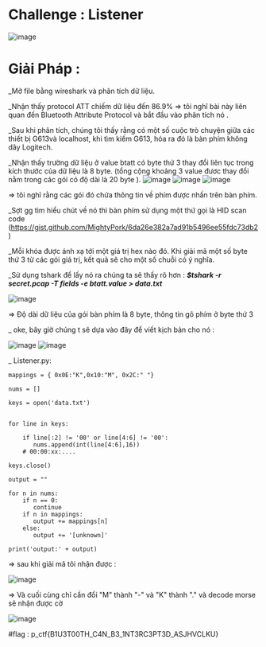 # Challenge : Listener


![image](https://user-images.githubusercontent.com/94669750/223689369-fd3e2d74-10e3-431f-9fa6-cce172b1f8ec.png)



# Giải Pháp :

_Mở file bằng wireshark và phân tích dữ liệu.

_Nhận thấy protocol ATT chiếm dữ liệu đến 86.9% => tôi nghĩ bài này liên quan đến Bluetooth Attribute Protocol và bắt đầu vào phân tích nó .

_Sau khi phân tích, chúng tôi thấy rằng có một số cuộc trò chuyện giữa các thiết bị G613và localhost, khi tìm kiếm G613, hóa ra đó là bàn phím không dây Logitech.

_Nhận thấy trường dữ liệu ở value btatt có byte thứ 3 thay đổi liên tục trong kích thước của dữ liệu là 8 byte. (tổng cộng khoảng 3 value đươc thay đổi nằm trong các gói có độ dài là 20 byte ).
![image](https://user-images.githubusercontent.com/94669750/223676253-ffd2c68c-5665-4190-9f95-c1924eebdf6a.png)
![image](https://user-images.githubusercontent.com/94669750/223676394-49695785-972d-46be-b22a-5e69cdd9a8cd.png)
![image](https://user-images.githubusercontent.com/94669750/223676607-d32db922-d592-402c-8dcd-c31cb4ad6c53.png)

=> tôi nghĩ rằng các gói đó chứa thông tin về phím được nhấn trên bàn phím.

_Sợt gg tìm hiểu chút về nó thì bàn phím sử dụng một thứ gọi là HID scan code (https://gist.github.com/MightyPork/6da26e382a7ad91b5496ee55fdc73db2)

_Mỗi khóa được ánh xạ tới một giá trị hex nào đó. Khi giải mã một số byte thứ 3 từ các gói giá trị, kết quả sẽ cho một số chuỗi có ý nghĩa.

_Sử dụng tshark để lấy nó ra chúng ta sẽ thấy rõ hơn : ***$tshark -r secret.pcap -T fields -e btatt.value > data.txt***

![image](https://user-images.githubusercontent.com/94669750/223682924-a0fbb01a-2fb9-4419-a49c-fa993c07a920.png)

=> Độ dài dữ liệu của gói bàn phím là 8 byte, thông tin gõ phím ở byte thứ 3

_ oke, bây giờ chúng t sẽ dựa vào đây để viết kịch bản cho nó : 

![image](https://user-images.githubusercontent.com/94669750/223684888-146b6f0e-ff17-4723-9f79-e8935c851bc2.png)
![image](https://user-images.githubusercontent.com/94669750/223687989-200539ce-b076-4d06-9814-f5290f0a9e72.png)


_ Listener.py:

    mappings = { 0x0E:"K",0x10:"M", 0x2C:" "}

    nums = []

    keys = open('data.txt')


    for line in keys:

        if line[:2] != '00' or line[4:6] != '00':
           nums.append(int(line[4:6],16))
        # 00:00:xx:....

    keys.close()

    output = ""

    for n in nums:
        if n == 0:
           continue
        if n in mappings:
           output += mappings[n]
        else:
           output += '[unknown]'

    print('output:' + output)

=> sau khi giải mã tôi nhận được : 

![image](https://user-images.githubusercontent.com/94669750/223686820-1ec7bb23-2db3-424c-a9b7-1d0d07e761a9.png)

=> Và cuối cùng chỉ cần đổi "M" thành "-" và "K" thành "." và decode morse sẽ nhận được cờ

![image](https://user-images.githubusercontent.com/94669750/223687507-46554f4a-4cd0-44a0-b3a7-97bba30a844b.png)

#flag : p_ctf{B1U3T00TH_C4N_B3_1NT3RC3PT3D_ASJHVCLKU}